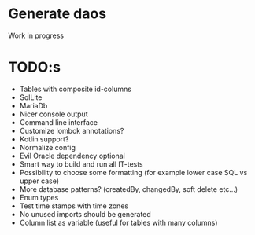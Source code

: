 # Generate daos

 Work in progress

# TODO:s
* Tables with composite id-columns
* SqlLite
* MariaDb
* Nicer console output
* Command line interface
* Customize lombok annotations?
* Kotlin support?
* Normalize config
* Evil Oracle dependency optional
* Smart way to build and run all IT-tests
* Possibility to choose some formatting (for example lower case SQL vs upper case)
* More database patterns? (createdBy, changedBy, soft delete etc...)
* Enum types
* Test time stamps with time zones
* No unused imports should be generated
* Column list as variable (useful for tables with many columns)
